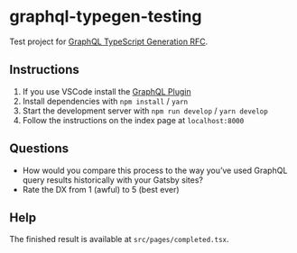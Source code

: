 # graphql-typegen-testing

Test project for [GraphQL TypeScript Generation RFC](https://github.com/gatsbyjs/gatsby/discussions/35420).

## Instructions

1. If you use VSCode install the [GraphQL Plugin](https://marketplace.visualstudio.com/items?itemName=GraphQL.vscode-graphql)
1. Install dependencies with `npm install` / `yarn`
1. Start the development server with `npm run develop` / `yarn develop`
1. Follow the instructions on the index page at `localhost:8000`

## Questions

- How would you compare this process to the way you’ve used GraphQL query results historically with your Gatsby sites?
- Rate the DX from 1 (awful) to 5 (best ever)

## Help

The finished result is available at `src/pages/completed.tsx`.